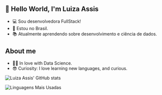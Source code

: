 ## 👋 Hello World, I'm Luiza Assis
- :computer: Sou desenvolvedora FullStack!
- :house_with_garden: Estou no Brasil.
- :books: Atualmente aprendendo sobre desenvolvimento e ciência de dados.

## About me

- 👩‍💻 In love with Data Science.
- 😎 Curiosity: I love learning new languages, and curious.


![Luiza Assis' GitHub stats](https://github-readme-stats.vercel.app/api?username=LuizaAssiS57&show_icons=true&theme=radical)

![Linguagens Mais Usadas](https://github-readme-stats.vercel.app/api/top-langs/?username=LuizaAssiS57&layout=compact&theme=radical)
